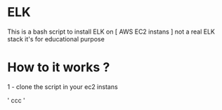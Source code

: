 # ELK

This is a bash script to install ELK on [  AWS EC2 instans ]
not a real ELK stack it's for educational purpose

# How to it works ? 

1 - clone the script in your ec2 instans 

' ccc '

